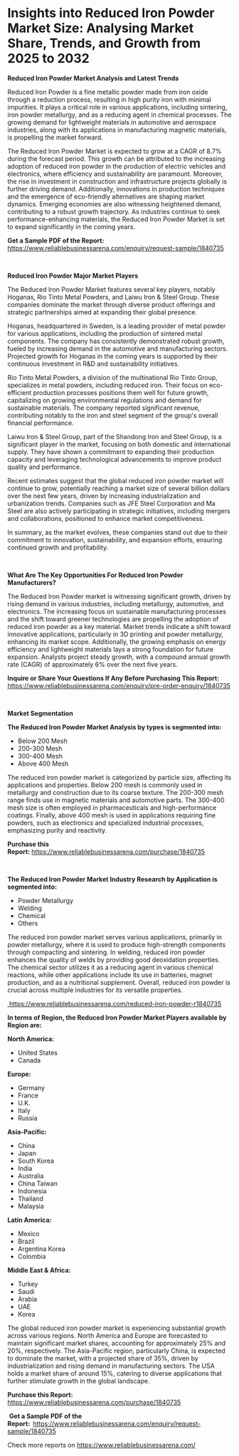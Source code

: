 <p><h1>Insights into Reduced Iron Powder Market Size: Analysing Market Share, Trends, and Growth from 2025 to 2032</h1></p><p><strong>Reduced Iron Powder Market Analysis and Latest Trends</strong></p>
<p><p>Reduced Iron Powder is a fine metallic powder made from iron oxide through a reduction process, resulting in high purity iron with minimal impurities. It plays a critical role in various applications, including sintering, iron powder metallurgy, and as a reducing agent in chemical processes. The growing demand for lightweight materials in automotive and aerospace industries, along with its applications in manufacturing magnetic materials, is propelling the market forward.</p><p>The Reduced Iron Powder Market is expected to grow at a CAGR of 8.7% during the forecast period. This growth can be attributed to the increasing adoption of reduced iron powder in the production of electric vehicles and electronics, where efficiency and sustainability are paramount. Moreover, the rise in investment in construction and infrastructure projects globally is further driving demand. Additionally, innovations in production techniques and the emergence of eco-friendly alternatives are shaping market dynamics. Emerging economies are also witnessing heightened demand, contributing to a robust growth trajectory. As industries continue to seek performance-enhancing materials, the Reduced Iron Powder Market is set to expand significantly in the coming years.</p></p>
<p><strong>Get a Sample PDF of the Report:&nbsp;</strong> <a href="https://www.reliablebusinessarena.com/enquiry/request-sample/1840735?utm_campaign=3569&utm_medium=2&utm_source=Github&utm_content=ia&utm_term=01042025&utm_id=reduced-iron-powder">https://www.reliablebusinessarena.com/enquiry/request-sample/1840735</a></p>
<p>&nbsp;</p>
<p><strong>Reduced Iron Powder Major Market Players</strong></p>
<p><p>The Reduced Iron Powder Market features several key players, notably Hoganas, Rio Tinto Metal Powders, and Laiwu Iron & Steel Group. These companies dominate the market through diverse product offerings and strategic partnerships aimed at expanding their global presence.</p><p>Hoganas, headquartered in Sweden, is a leading provider of metal powder for various applications, including the production of sintered metal components. The company has consistently demonstrated robust growth, fueled by increasing demand in the automotive and manufacturing sectors. Projected growth for Hoganas in the coming years is supported by their continuous investment in R&D and sustainability initiatives.</p><p>Rio Tinto Metal Powders, a division of the multinational Rio Tinto Group, specializes in metal powders, including reduced iron. Their focus on eco-efficient production processes positions them well for future growth, capitalizing on growing environmental regulations and demand for sustainable materials. The company reported significant revenue, contributing notably to the iron and steel segment of the group's overall financial performance.</p><p>Laiwu Iron & Steel Group, part of the Shandong Iron and Steel Group, is a significant player in the market, focusing on both domestic and international supply. They have shown a commitment to expanding their production capacity and leveraging technological advancements to improve product quality and performance.</p><p>Recent estimates suggest that the global reduced iron powder market will continue to grow, potentially reaching a market size of several billion dollars over the next few years, driven by increasing industrialization and urbanization trends. Companies such as JFE Steel Corporation and Ma Steel are also actively participating in strategic initiatives, including mergers and collaborations, positioned to enhance market competitiveness.</p><p>In summary, as the market evolves, these companies stand out due to their commitment to innovation, sustainability, and expansion efforts, ensuring continued growth and profitability.</p></p>
<p>&nbsp;</p>
<p><strong>What Are The Key Opportunities For Reduced Iron Powder Manufacturers?</strong></p>
<p><p>The Reduced Iron Powder market is witnessing significant growth, driven by rising demand in various industries, including metallurgy, automotive, and electronics. The increasing focus on sustainable manufacturing processes and the shift toward greener technologies are propelling the adoption of reduced iron powder as a key material. Market trends indicate a shift toward innovative applications, particularly in 3D printing and powder metallurgy, enhancing its market scope. Additionally, the growing emphasis on energy efficiency and lightweight materials lays a strong foundation for future expansion. Analysts project steady growth, with a compound annual growth rate (CAGR) of approximately 6% over the next five years.</p></p>
<p><strong>Inquire or Share Your Questions If Any Before Purchasing This Report:</strong> <a href="https://www.reliablebusinessarena.com/enquiry/pre-order-enquiry/1840735?utm_campaign=3569&utm_medium=2&utm_source=Github&utm_content=ia&utm_term=01042025&utm_id=reduced-iron-powder">https://www.reliablebusinessarena.com/enquiry/pre-order-enquiry/1840735</a></p>
<p>&nbsp;</p>
<p><strong>Market Segmentation</strong></p>
<p><strong>The Reduced Iron Powder Market Analysis by types is segmented into:</strong></p>
<p><ul><li>Below 200 Mesh</li><li>200-300 Mesh</li><li>300-400 Mesh</li><li>Above 400 Mesh</li></ul></p>
<p><p>The reduced iron powder market is categorized by particle size, affecting its applications and properties. Below 200 mesh is commonly used in metallurgy and construction due to its coarse texture. The 200-300 mesh range finds use in magnetic materials and automotive parts. The 300-400 mesh size is often employed in pharmaceuticals and high-performance coatings. Finally, above 400 mesh is used in applications requiring fine powders, such as electronics and specialized industrial processes, emphasizing purity and reactivity.</p></p>
<p><strong>Purchase this Report:&nbsp;</strong><a href="https://www.reliablebusinessarena.com/purchase/1840735?utm_campaign=3569&utm_medium=2&utm_source=Github&utm_content=ia&utm_term=01042025&utm_id=reduced-iron-powder">https://www.reliablebusinessarena.com/purchase/1840735</a></p>
<p>&nbsp;</p>
<p><strong>The Reduced Iron Powder Market Industry Research by Application is segmented into:</strong></p>
<p><ul><li>Powder Metallurgy</li><li>Welding</li><li>Chemical</li><li>Others</li></ul></p>
<p><p>The reduced iron powder market serves various applications, primarily in powder metallurgy, where it is used to produce high-strength components through compacting and sintering. In welding, reduced iron powder enhances the quality of welds by providing good deoxidation properties. The chemical sector utilizes it as a reducing agent in various chemical reactions, while other applications include its use in batteries, magnet production, and as a nutritional supplement. Overall, reduced iron powder is crucial across multiple industries for its versatile properties.</p></p>
<p><a href="https://www.reliablebusinessarena.com/reduced-iron-powder-r1840735?utm_campaign=3569&utm_medium=2&utm_source=Github&utm_content=ia&utm_term=01042025&utm_id=reduced-iron-powder">&nbsp;https://www.reliablebusinessarena.com/reduced-iron-powder-r1840735</a></p>
<p><strong>In terms of Region, the Reduced Iron Powder Market Players available by Region are:</strong></p>
<p>
    <p> <strong> North America: </strong>
        <ul>
            <li>United States</li>
            <li>Canada</li>
        </ul>
        </p> 
    <p> <strong> Europe: </strong>
        <ul>
            <li>Germany</li>
            <li>France</li>
            <li>U.K.</li>
            <li>Italy</li>
            <li>Russia</li>
        </ul>
        </p> 
    <p> <strong> Asia-Pacific: </strong>
        <ul>
            <li>China</li>
            <li>Japan</li>
            <li>South Korea</li>
            <li>India</li>
            <li>Australia</li>
            <li>China Taiwan</li>
            <li>Indonesia</li>
            <li>Thailand</li>
            <li>Malaysia</li>
        </ul>
        </p> 
    <p> <strong> Latin America: </strong>
        <ul>
            <li>Mexico</li>
            <li>Brazil</li>
            <li>Argentina Korea</li>
            <li>Colombia</li>
        </ul>
        </p> 
    <p> <strong> Middle East & Africa: </strong>
        <ul>
            <li>Turkey</li>
            <li>Saudi</li>
            <li>Arabia</li>
            <li>UAE</li>
            <li>Korea</li>
        </ul>
    </p>
    </p>
<p><p>The global reduced iron powder market is experiencing substantial growth across various regions. North America and Europe are forecasted to maintain significant market shares, accounting for approximately 25% and 20%, respectively. The Asia-Pacific region, particularly China, is expected to dominate the market, with a projected share of 35%, driven by industrialization and rising demand in manufacturing sectors. The USA holds a market share of around 15%, catering to diverse applications that further stimulate growth in the global landscape.</p></p>
<p><strong>Purchase this Report: </strong><a href="https://www.reliablebusinessarena.com/purchase/1840735?utm_campaign=3569&utm_medium=2&utm_source=Github&utm_content=ia&utm_term=01042025&utm_id=reduced-iron-powder">https://www.reliablebusinessarena.com/purchase/1840735</a></p>
<p>&nbsp;<strong>Get a Sample PDF of the Report:&nbsp;&nbsp;</strong><a href="https://www.reliablebusinessarena.com/enquiry/request-sample/1840735?utm_campaign=3569&utm_medium=2&utm_source=Github&utm_content=ia&utm_term=01042025&utm_id=reduced-iron-powder">https://www.reliablebusinessarena.com/enquiry/request-sample/1840735</a></p>
<p><strong></strong></p>
<p>Check more reports on <a href="https://www.reliablebusinessarena.com/?utm_campaign=3569&utm_medium=2&utm_source=Github&utm_content=ia&utm_term=01042025&utm_id=reduced-iron-powder">https://www.reliablebusinessarena.com/</a></p>